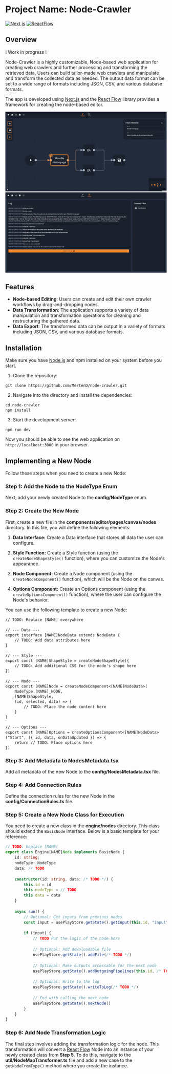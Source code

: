 # Project Name: Node-Crawler

[![Next.js](https://img.shields.io/badge/Next.js-13.4.8-000?style=for-the-badge&logo=nextdotjs&logoColor=white)](https://nextjs.org/)
[![ReactFlow](https://img.shields.io/badge/ReactFlow-11.7.4-000?style=for-the-badge&logo=react&logoColor=white)](https://reactflow.dev/)

## Overview

! Work in progress !

Node-Crawler is a highly customizable, Node-based web application for creating web crawlers and further processing and transforming the retrieved data. Users can build tailor-made web crawlers and manipulate and transform the collected data as needed. The output data format can be set to a wide range of formats including JSON, CSV, and various database formats.

The app is developed using [Next.js](https://nextjs.org/) and the [React Flow](https://reactflow.dev/) library provides a framework for creating the node-based editor.

![Overview](public/node-crawler-overview-canvas.png)
![Overview](public/node-crawler-overview-output.png)

## Features

- **Node-based Editing**: Users can create and edit their own crawler workflows by drag-and-dropping nodes.
- **Data Transformation**: The application supports a variety of data manipulation and transformation operations for cleaning and restructuring the gathered data.
- **Data Export**: The transformed data can be output in a variety of formats including JSON, CSV, and various database formats.

## Installation

Make sure you have [Node.js](https://nodejs.org/en) and npm installed on your system before you start.

1. Clone the repository:

```shell
git clone https://github.com/MertenD/node-crawler.git
```

2. Navigate into the directory and install the dependencies:

```shell
cd node-crawler
npm install
```

3. Start the development server:

```shell
npm run dev
```

Now you should be able to see the web application on `http://localhost:3000` in your browser.

## Implementing a New Node

Follow these steps when you need to create a new Node:

### Step 1: Add the Node to the NodeType Enum

Next, add your newly created Node to the **config/NodeType** enum.

### Step 2: Create the New Node

First, create a new file in the **components/editor/pages/canvas/nodes** directory. In this file, you will define the following elements:

1. **Data Interface:** Create a Data interface that stores all data the user can configure.

2. **Style Function:** Create a Style function (using the ```createNodeShapeStyle()``` function), where you can customize the Node's appearance.

3. **Node Component:** Create a Node component (using the ```createNodeComponent()``` function), which will be the Node on the canvas.

4. **Options Component:** Create an Options component (using the ```createOptionsComponent()``` function), where the user can configure the Node's behavior.

You can use the following template to create a new Node:

```tsx
// TODO: Replace [NAME] everywhere

// --- Data ---
export interface [NAME]NodeData extends NodeData {
    // TODO: Add data attributes here
}

// --- Style ---
export const [NAME]ShapeStyle = createNodeShapeStyle({
    // TODO: Add additional CSS for the node's shape here
})

// --- Node ---
export const [NAME]Node = createNodeComponent<[NAME]NodeData>(
    NodeType.[NAME]_NODE,
    [NAME]ShapeStyle,
    (id, selected, data) => {
        // TODO: Place the node content here
    }
)

// --- Options ---
export const [NAME]Options = createOptionsComponent<[NAME]NodeData>("Start", ({ id, data, onDataUpdated }) => {
    return // TODO: Place options here
})
```

### Step 3: Add Metadata to NodesMetadata.tsx

Add all metadata of the new Node to the **config/NodesMetadata.tsx** file.

### Step 4: Add Connection Rules

Define the connection rules for the new Node in the **config/ConnectionRules.ts** file.

### Step 5: Create a New Node Class for Execution

You need to create a new class in the **engine/nodes** directory. This class should extend the ```BasicNode``` interface. Below is a basic template for your reference:

```ts
// TODO: Replace [NAME]
export class Engine[NAME]Node implements BasicNode {
    id: string;
    nodeType: NodeType
    data: // TODO

    constructor(id: string, data: /* TODO */) {
        this.id = id
        this.nodeType = // TODO
        this.data = data
    }

    async run() {
        // Optional: Get inputs from previous nodes
        const input = usePlayStore.getState().getInput(this.id, "input")

        if (input) {
            // TODO Put the logic of the node here
            
            // Optional: Add downloadable file
            usePlayStore.getState().addFile(/* TODO */)
            
            // Optional: Make outputs accessable for the next node 
            usePlayStore.getState().addOutgoingPipelines(this.id, /* TODO */)
            
            // Optional: Write to the log
            usePlayStore.getState().writeToLog(/* TODO */)
            
            // End with calling the next node
            usePlayStore.getState().nextNode()
        }
    }
}
```

### Step 6: Add Node Transformation Logic

The final step involves adding the transformation logic for the node. This transformation will convert a [React Flow](https://reactflow.dev/) Node 
into an instance of your newly created class from **Step 5**. To do this, navigate to the **util/NodeMapTransformer.ts** file and 
add a new case to the ```getNodeFromType()``` method where you create the instance.
